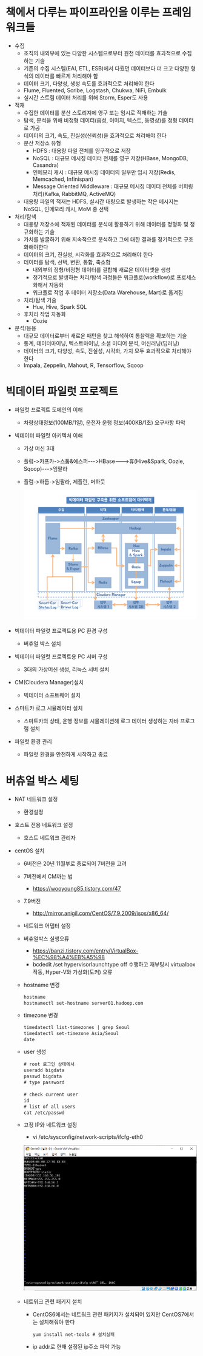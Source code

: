 # 책에서 다루는 파이프라인을 이루는 프레임워크들

* 수집
  * 조직의 내외부에 있는 다양한 시스템으로부터 원천 데이터를 효과적으로 수집하는 기술
  * 기존의 수집 시스템(EAI, ETL, ESB)에서 다뤘던 데이터보다 더 크고 다양한 형식의 데이터를 빠르게 처리해야 함
  * 데이터 크기, 다양성, 생성 속도를 효과적으로 처리해야 한다
  * Flume, Fluented, Scribe, Logstash, Chukwa, NiFi, Embulk
  * 실시간 스트림 데이터 처리를 위해 Storm, Esper도 사용
* 적재
  * 수집한 데이터를 분산 스토리지에 영구 또는 임시로 적재하는 기술
  * 탐색, 분석을 위해 비정형 데이터(음성, 이미지, 텍스트, 동영상)를 정형 데이터로 가공
  * 데이터의 크기, 속도, 진실성(신뢰성)을 효과적으로 처리해야 한다
  * 분산 저장소 유형
    * HDFS : 대용량 파일 전체를 영구적으로 저장
    * NoSQL : 대규모 메시징 데이터 전체를 영구 저장(HBase, MongoDB, Casandra)
    * 인메모리 캐시 : 대규모 메시징 데이터의 일부만 임시 저장(Redis, Memcached, Infinispan)
    * Message Oriented Middleware : 대규모 메시징 데이터 전체를 버퍼링 처리(Kafka, RabbitMQ, ActiveMQ)
  * 대용량 파일의 적재는 HDFS, 실시간 대량으로 발생하는 작은 메시지는 NoSQL, 인메모리 캐시, MoM 중 선택
* 처리/탐색
  * 대용량 저장소에 적재된 데이터를 분석에 활용하기 위해 데이터를 정형화 및 정규화하는 기술
  * 가치를 발굴하기 위해 지속적으로 분석하고 그에 대한 결과를 정기적으로 구조화해야한다
  * 데이터의 크기, 진실성, 시각화를 효과적으로 처리해야 한다
  * 데이터를 탐색, 선택, 변환, 통합, 축소함
    * 내외부의 정형/비정형 데이터를 결합해 새로운 데이터셋을 생성
    * 정기적으로 발생하는 처리/탐색 과정들은 워크플로(workflow)로 프로세스화해서 자동화
    * 워크플로 작업 후 데이터 저장소(Data Warehouse, Mart)로 옮겨짐
  * 처리/탐색 기술
    * Hue, Hive, Spark SQL
  * 후처리 작업 자동화
    * Oozie
* 분석/응용
  * 대규모 데이터로부터 새로운 패턴을 찾고 해석하여 통찰력을 확보하는 기술
  * 통계, 데이터마이닝, 텍스트마이닝, 소셜 미디어 분석, 머신러닝(딥러닝)
  * 데이터의 크기, 다양성, 속도, 진실성, 시각화, 가치 모두 효과적으로 처리해야 한다
  * Impala, Zeppelin, Mahout, R, Tensorflow, Sqoop

# 빅데이터 파일럿 프로젝트

* 파일럿 프로젝트 도메인의 이해

  * 차량상태정보(100MB/1일), 운전자 운행 정보(400KB/1초) 요구사항 파악

* 빅데이터 파일럿 아키텍처 이해

  * 가상 머신 3대

  * 플럼->카프카->스톰&에스퍼--->HBase--->휴(Hive&Spark, Oozie, Sqoop)--->임팔라

  * 플럼->하둡->임팔라, 제플린, 머하웃

    ![h9nelLcaQ9OB3CQGMLTHbPFNmOggwj9V](210901DataPipeline.assets/h9nelLcaQ9OB3CQGMLTHbPFNmOggwj9V.jpg)

* 빅데이터 파일럿 프로젝트용 PC 환경 구성

  * 버츄얼 박스 설치

* 빅데이터 파일럿 프로젝트용 PC 서버 구성

  * 3대의 가상머신 생성, 리눅스 서버 설치

* CM(Cloudera Manager)설치

  * 빅데이터 소프트웨어 설치

* 스마트카 로그 시뮬레이터 설치

  * 스마트카의 상태, 운행 정보를 시뮬레이션해 로그 데이터 생성하는 자바 프로그램 설치

* 파일럿 환경 관리

  * 파일럿 환경을 안전하게 시작하고 종료

# 버츄얼 박스 세팅

* NAT 네트워크 설정
  
  * 환경설정
* 호스트 전용 네트워크 설정
  
  * 호스트 네트워크 관리자
* centOS 설치
  * 6버전은 20년 11월부로 종료되어 7버전을 고려
  
  * 7버전에서 CM까는 법
    
    * https://wooyoung85.tistory.com/47
    
  * 7.9버전
    
    * http://mirror.anigil.com/CentOS/7.9.2009/isos/x86_64/
    
  * 네트워크 어댑터 설정
  
  * 버츄얼박스 실행오류
    * https://banzi.tistory.com/entry/VirtualBox-%EC%98%A4%EB%A5%98
    * bcdedit /set hypervisorlaunchtype off 수행하고 재부팅시 virtualbox 작동, Hyper-V와 가상화(도커) 오류
    
  * hostname 변경
  
    ```shell
    hostname
    hostnamectl set-hostname server01.hadoop.com
    ```
  
  * timezone 변경
  
    ```shell
    timedatectl list-timezones | grep Seoul
    timedatectl set-timezone Asia/Seoul
    date
    ```
  
  * user 생성
  
    ```shell
    # root 로그인 상태에서
    useradd bigdata
    passwd bigdata
    # type password
    
    # check current user
    id
    # list of all users
    cat /etc/passwd
    ```
  
  * 고정 IP와 네트워크 설정
  
    * vi /etc/sysconfig/network-scripts/ifcfg-eth0
  
    ![image-20210901195714245](210901DataPipeline.assets/image-20210901195714245.png)
  
  * 네트워크 관련 패키지 설치
  
    * CentOS6에서는 네트워크 관련 패키지가 설치되어 있지만 CentOS7에서는 설치해줘야 한다
  
      ```shell
      yum install net-tools # 설치실패
      ```
  
    * ip addr로 현재 설정된 ip주소 파악 가능
